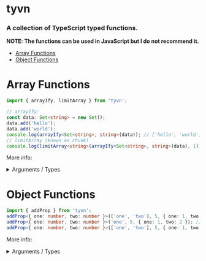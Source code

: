 # tyvn

### A collection of TypeScript typed functions.
**NOTE: The functions can be used in JavaScript but I do not recommend it.**

- [Array Functions](#array-functions)
- [Object Functions](#object-functions)

# Array Functions

```ts
import { arrayIfy, limitArray } from 'tyvn';

// arrayIfy:
const data: Set<string> = new Set();
data.add('hello');
data.add('world');
console.log(arrayIfy<Set<string>, string>(data)); // ['hello', 'world'];
// limitArray (known as chunk)
console.log(limitArray<string>(arrayIfy<Set<string>, string>(data), 1)); // [ [ 'hello' ], [ 'world' ] ]
```

More info:

<details>
<summary>Arguments / Types</summary>

- - - : Typed argument, ie T/R
- - : Param

- arrayIfy:
- - - T: Type that will be expected for the input argument
- - - R: Type that the array should expect to return.
- - input: T: Something inputted. Must have same type as T.

- limitArray
- - - R: Expected type for the Array. Do not wrap inside Array<> unless the input is an Array inside an Array.
- - arr: Array&lt;R&gt;: Input. Must be an array of the type you specified.
- - length: number: What the max length of each sub array is.
</details>

# Object Functions

```typescript
import { addProp } from 'tyvn';
addProp<{ one: number, two: number }>(['one', 'two'], 5, { one: 1, two: 2 }); // 3
addProp<{ one: number, two: number }>('one', 5, { one: 1, two: 2 }); // 1
addProp<{ one: number, two: number }>(['one', 'two'], 5, { one: 1, two: 'Hello world!' }); // 6 (you'll also be screamed as two should be a number!)
```
More info:

<details>
<summary>Arguments / Types</summary>

- - - : Typed argument, ie T/R
- - : Param

- addProp:
- - - T: Type of the inputs that will be inputted.
- - prop: string | string[]: Properties to be accounted for when adding up the numbers
- - defaultValue: number: The default value that'll be added to the result if either the value on one of the inputs is not a number / doesn't exist.
- - startValue: number: The base value.
- - ...inputs: Array&lt;T|Readonly&lt;T&gt;&gt; The inputs. It's a sweeper so as many as you'd like can be added. Note that it has to be relatable to T. Either Readonly or an instance of the interface provided.
</details>